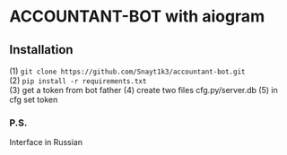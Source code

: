 # ACCOUNTANT-BOT with aiogram

## Installation
(1) ``` git clone https://github.com/Snayt1k3/accountant-bot.git ```  <br>
(2) ``` pip install -r requirements.txt ```<br>
(3) get a token from bot father
(4) create two files cfg.py/server.db
(5) in cfg set token


### P.S.
Interface in Russian <br>

